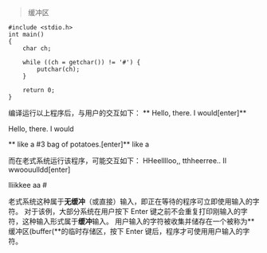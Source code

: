 > 缓冲区

```
#include <stdio.h>
int main()
{
	char ch;
	
	while ((ch = getchar()) != '#') {
		putchar(ch);
	}

	return 0;
}
```

编译运行以上程序后，与用户的交互如下：
** Hello, there. I would[enter]**

Hello, there. I would

** like a #3 bag of potatoes.[enter]**
like a

而在老式系统运行该程序，可能交互如下：
HHeelllloo,, tthheerree.. II wwoouulldd[enter]


lliikkee aa #

老式系统这种属于**无缓冲**（或直接）输入，即正在等待的程序可立即使用输入的字符。
对于该例，大部分系统在用户按下 Enter 键之前不会重复打印刚输入的字符，这种输入形式属于**缓冲**输入。
用户输入的字符被收集并储存在一个被称为**缓冲区(buffer(**的临时存储区，按下 Enter 键后，程序才可使用用户输入的字符。
